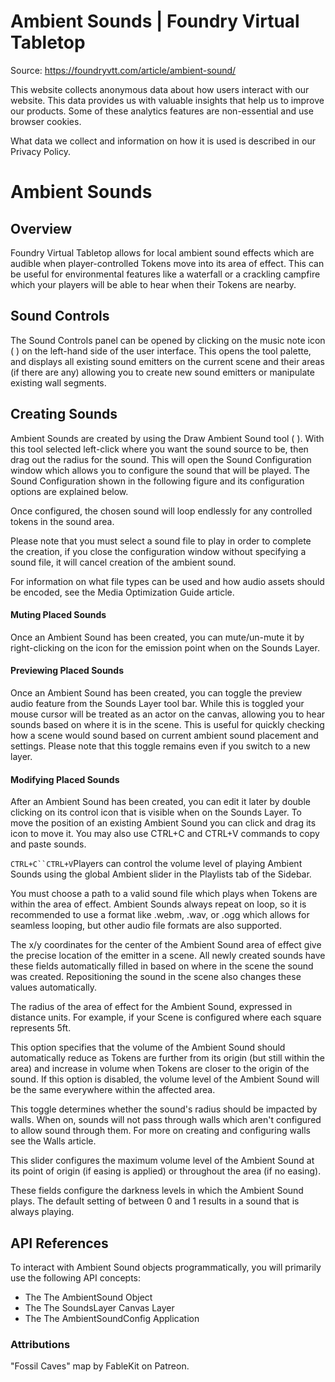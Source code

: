 # Ambient Sounds | Foundry Virtual Tabletop

Source: https://foundryvtt.com/article/ambient-sound/

This website collects anonymous data about how users interact with our website. This data provides us with 
        valuable insights that help us to improve our products. Some of these analytics features are non-essential 
        and use browser cookies.

What data we collect and information on how it is used is described in our 
        Privacy Policy.


# Ambient Sounds


## 


## Overview

Foundry Virtual Tabletop allows for local ambient sound effects which are audible when player-controlled Tokens move into its area of effect. This can be useful for environmental features like a waterfall or a crackling campfire which your players will be able to hear when their Tokens are nearby.


## Sound Controls

The Sound Controls panel can be opened by clicking on the music note icon ( ) on the left-hand side of the user interface. This opens the tool palette, and displays all existing sound emitters on the current scene and their areas (if there are any) allowing you to create new sound emitters or manipulate existing wall segments.


## Creating Sounds

Ambient Sounds are created by using the Draw Ambient Sound tool ( ). With this tool selected left-click where you want the sound source to be, then drag out the radius for the sound. This will open the Sound Configuration window which allows you to configure the sound that will be played. The Sound Configuration shown in the following figure and its configuration options are explained below.

Once configured, the chosen sound will loop endlessly for any controlled tokens in the sound area.

Please note that you must select a sound file to play in order to complete the creation, if you close the configuration window without specifying a sound file, it will cancel creation of the ambient sound.

For information on what file types can be used and how audio assets should be encoded, see the Media Optimization Guide article.


#### Muting Placed Sounds

Once an Ambient Sound has been created, you can mute/un-mute it by right-clicking on the icon for the emission point when on the Sounds Layer.


#### Previewing Placed Sounds

Once an Ambient Sound has been created, you can toggle the preview audio feature from the Sounds Layer tool bar. While this is toggled your mouse cursor will be treated as an actor on the canvas, allowing you to hear sounds based on where it is in the scene. This is useful for quickly checking how a scene would sound based on current ambient sound placement and settings. Please note that this toggle remains even if you switch to a new layer.


#### Modifying Placed Sounds

After an Ambient Sound has been created, you can edit it later by double clicking on its control icon that is visible when on the Sounds Layer. To move the position of an existing Ambient Sound you can click and drag its icon to move it. You may also use CTRL+C and CTRL+V commands to copy and paste sounds.

`CTRL+C``CTRL+V`Players can control the volume level of playing Ambient Sounds using the global Ambient slider in the Playlists tab of the Sidebar.

You must choose a path to a valid sound file which plays when Tokens are within the area of effect. Ambient Sounds always repeat on loop, so it is recommended to use a format like .webm, .wav, or .ogg which allows for seamless looping, but other audio file formats are also supported.

The x/y coordinates for the center of the Ambient Sound area of effect give the precise location of the emitter in a scene. All newly created sounds have these fields automatically filled in based on where in the scene the sound was created. Repositioning the sound in the scene also changes these values automatically.

The radius of the area of effect for the Ambient Sound, expressed in distance units. For example, if your Scene is configured where each square represents 5ft.

This option specifies that the volume of the Ambient Sound should automatically reduce as Tokens are further from its origin (but still within the area) and increase in volume when Tokens are closer to the origin of the sound. If this option is disabled, the volume level of the Ambient Sound will be the same everywhere within the affected area.

This toggle determines whether the sound's radius should be impacted by walls. When on, sounds will not pass through walls which aren't configured to allow sound through them. For more on creating and configuring walls see the Walls article.

This slider configures the maximum volume level of the Ambient Sound at its point of origin (if easing is applied) or throughout the area (if no easing).

These fields configure the darkness levels in which the Ambient Sound plays. The default setting of between 0 and 1 results in a sound that is always playing.


## API References

To interact with Ambient Sound objects programmatically, you will primarily use the following API concepts:

- The  The AmbientSound Object
- The  The SoundsLayer Canvas Layer
- The  The AmbientSoundConfig Application


### Attributions

"Fossil Caves" map by FableKit on Patreon.

